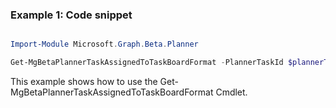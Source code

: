 ### Example 1: Code snippet

```powershell

Import-Module Microsoft.Graph.Beta.Planner

Get-MgBetaPlannerTaskAssignedToTaskBoardFormat -PlannerTaskId $plannerTaskId

```
This example shows how to use the Get-MgBetaPlannerTaskAssignedToTaskBoardFormat Cmdlet.


